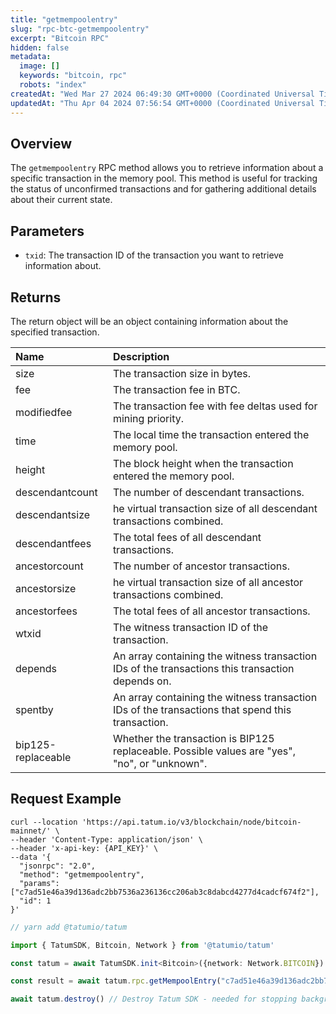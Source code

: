 ```yaml
---
title: "getmempoolentry"
slug: "rpc-btc-getmempoolentry"
excerpt: "Bitcoin RPC"
hidden: false
metadata: 
  image: []
  keywords: "bitcoin, rpc"
  robots: "index"
createdAt: "Wed Mar 27 2024 06:49:30 GMT+0000 (Coordinated Universal Time)"
updatedAt: "Thu Apr 04 2024 07:56:54 GMT+0000 (Coordinated Universal Time)"
---
```

## Overview

The `getmempoolentry` RPC method allows you to retrieve information about a specific transaction in the memory pool. This method is useful for tracking the status of unconfirmed transactions and for gathering additional details about their current state.

## Parameters

- `txid`: The transaction ID of the transaction you want to retrieve information about.

## Returns

The return object will be an object containing information about the specified transaction.

| Name               | Description                                                                                      |
| :----------------- | :----------------------------------------------------------------------------------------------- |
| size               | The transaction size in bytes.                                                                   |
| fee                | The transaction fee in BTC.                                                                      |
| modifiedfee        | The transaction fee with fee deltas used for mining priority.                                    |
| time               | The local time the transaction entered the memory pool.                                          |
| height             | The block height when the transaction entered the memory pool.                                   |
| descendantcount    | The number of descendant transactions.                                                           |
| descendantsize     | he virtual transaction size of all descendant transactions combined.                             |
| descendantfees     | The total fees of all descendant transactions.                                                   |
| ancestorcount      | The number of ancestor transactions.                                                             |
| ancestorsize       | he virtual transaction size of all ancestor transactions combined.                               |
| ancestorfees       | The total fees of all ancestor transactions.                                                     |
| wtxid              | The witness transaction ID of the transaction.                                                   |
| depends            | An array containing the witness transaction IDs of the transactions this transaction depends on. |
| spentby            | An array containing the witness transaction IDs of the transactions that spend this transaction. |
| bip125-replaceable | Whether the transaction is BIP125 replaceable. Possible values are "yes", "no", or "unknown".    |

## Request Example

```curl cURL
curl --location 'https://api.tatum.io/v3/blockchain/node/bitcoin-mainnet/' \
--header 'Content-Type: application/json' \
--header 'x-api-key: {API_KEY}' \
--data '{
  "jsonrpc": "2.0",
  "method": "getmempoolentry",
  "params": ["c7ad51e46a39d136adc2bb7536a236136cc206ab3c8dabcd4277d4cadcf674f2"],
  "id": 1
}'
```
```typescript JS SDK
// yarn add @tatumio/tatum

import { TatumSDK, Bitcoin, Network } from '@tatumio/tatum'

const tatum = await TatumSDK.init<Bitcoin>({network: Network.BITCOIN})

const result = await tatum.rpc.getMempoolEntry("c7ad51e46a39d136adc2bb7536a236136cc206ab3c8dabcd4277d4cadcf674f2")

await tatum.destroy() // Destroy Tatum SDK - needed for stopping background jobs
```
